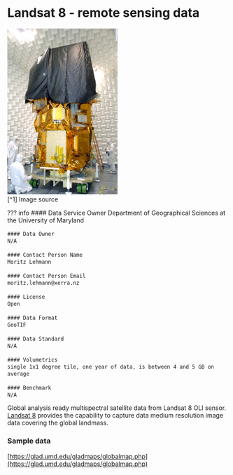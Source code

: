 # Landsat 8 - remote sensing data
<img src="/img/Landsat_Data_Continuity_Mission_Observatory_testing.jpg" width="50%" height="50%">
<br>
[^1] Image source

??? info 
    #### Data Service Owner
    Department of Geographical Sciences at the University of Maryland

    #### Data Owner
    N/A

    #### Contact Person Name
    Moritz Lehmann

    #### Contact Person Email
    moritz.lehmann@xerra.nz

    #### License
    Open

    #### Data Format
    GeoTIF

    #### Data Standard
    N/A

    #### Volumetrics
    single 1x1 degree tile, one year of data, is between 4 and 5 GB on average

    #### Benchmark
    N/A
	

Global analysis ready multispectral satellite data from Landsat 8 OLI sensor. [Landsat 8](https://en.wikipedia.org/wiki/Landsat_8) provides the capability to capture data medium resolution image data covering the global landmass.

### Sample data
[https://glad.umd.edu/gladmaps/globalmap.php](https://glad.umd.edu/gladmaps/globalmap.php)

[^1]: http://ldcm.gsfc.nasa.gov/gallery/image_pages/spacecraft/spc0004.html